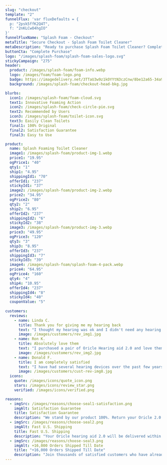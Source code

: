 ```yaml
---
slug: "checkout"
template: "2"
funnelFlux: 'var fluxDefaults = {
  p: "2psk5ffK2Q4T",
  f: "2nKLCwO4hgIO"
}'
funnelFluxName: "Splash Foam - Checkout"
metaTitle: "Secure Checkout - Splash Foam Toilet Cleaner"
metaDescription: "Ready to purchase Splash Foam Toilet Cleaner? Complete your order securely and select your preferred quantity. Fast and easy checkout!"
buttonCta: "Complete Purchase"
logo: "/images/splash-foam/splash-foam-sales-logo.svg"
stickyCampaign: "275"
header:
  product: /images/splash-foam/foam-info.webp
  logo: /images/foam/foam-logo.png
  badge: https://imagedelivery.net/3TTaU3w9z1kOYYtN3czCnw/8be12a65-34a9-4cfa-bafd-4c9320366700/public
  background: /images/splash-foam/checkout-head-bkg.jpg

blurbs:
  icon1: /images/splash-foam/foam-cloud.svg
  text1: Innovative Foaming Action
  icon2: /images/splash-foam/check-circle-pie.svg
  text2: Recommended by Users
  icon3: /images/splash-foam/toilet-icon.svg
  text3: Easily Clean Toilets
  final1: 100% Original
  final2: Satisfaction Guarantee
  final3: Easy to Use

product:
  name: Splash Foaming Toilet Cleaner
  image1: /images/splash-foam/product-img-1.webp
  price1: "19.95"
  ogPrice1: "40"
  qty1: "1"
  ship1: "4.95"
  shippingId1: "70"
  offerId1: "237"
  stickyId1: "37"
  image2: /images/splash-foam/product-img-2.webp
  price2: "34.95"
  ogPrice2: "80"
  qty2: "2"
  ship2: "6.95"
  offerId2: "237"
  shippingId2: "6"
  stickyId2: "38"
  image3: /images/splash-foam/product-img-3.webp
  price3: "49.95"
  ogPrice3: "120"
  qty3: "3"
  ship3: "8.95"
  offerId3: "237"
  shippingId3: "7"
  stickyId3: "39"
  image4: /images/splash-foam/splash-foam-4-pack.webp
  price4: "64.95"
  ogPrice4: "160"
  qty4: "4"
  ship4: "10.95"
  offerId4: "237"
  shippingId4: "8"
  stickyId4: "40"
  couponValue: "5"
  
customers:
  reviews:
    - name: Linda C.
      title: Thank you for giving me my hearing back
      text: "I thought my hearing was ok and I didn't need any hearing aids. But I noticed that I was saying \"Huh\" quite often to people that was talking to me. I also was always asking for the volume to be turned up on the TV."
      image: /images/customers/rev_img1.jpg
    - name: Ron K.
      title: Absolutely love them
      text: "I purchased a pair of Oricle Hearing aid 2.0 and love them. I had purchased a pair of Starkey hearing aids which I had paid $3,800.00 for and the hearing on the Oricle 2.0 is 5 times better and I only have it set on half power. Absolutely love them."
      image: /images/customers/rev_img2.jpg
    - name: Donald F.
      title: I am completely satisfied
      text: "I have had several hearing devices over the past few years. They all have been relatively satisfactory, most after testing for my hearing deficiency and adjusting for the frequencies most in need of amplification and ambient conditions."
      image: /images/customers/cust-rev-img8.jpg
  icons:
    quote: /images/icons/quote_icon.png
    stars: /images/icons/review_star.png
    verified: /images/icons/verified.png

reasons:
  - imgSrc: /images/reasons/choose-seal1-satisfaction.png
    imgAlt: Satisfaction Guarantee
    title: Satisfaction Guarantee
    description: "We stand by our product 100%. Return your Oricle 2.0 within 45 days if you’re not satisfied for a refund - no questions asked."
  - imgSrc: /images/reasons/choose-seal2.png
    imgAlt: Fast U.S. Shipping
    title: Fast U.S. Shipping
    description: "Your Oricle hearing aid 2.0 will be delivered within 3-6 business days from our warehouse in Tampa, FL."
  - imgSrc: /images/reasons/choose-seal3.png
    imgAlt: +16,000 Orders Shipped Till Date
    title: "+16,000 Orders Shipped Till Date"
    description: "Join thousands of satisfied customers who have already made the switch to Oricle 2.0 - you’re in good hands!"
---
```

